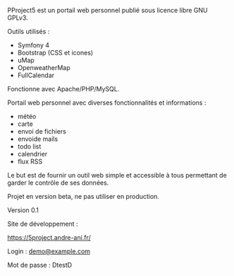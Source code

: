 PProject5 est un portail web personnel publié sous licence libre GNU GPLv3.

Outils utilisés :
- Symfony 4
- Bootstrap (CSS et icones)
- uMap
- OpenweatherMap
- FullCalendar

Fonctionne avec Apache/PHP/MySQL.

Portail web personnel avec diverses fonctionnalités et informations :
 - météo
 - carte
 - envoi de fichiers
 - envoide mails
 - todo list
 - calendrier
 - flux RSS

Le but est de fournir un outil web simple et accessible à tous permettant de garder le contrôle de ses données.


Projet en version beta, ne pas utiliser en production.

Version 0.1


Site de développement :

https://5project.andre-ani.fr/


Login : demo@example.com

Mot de passe : DtestD

